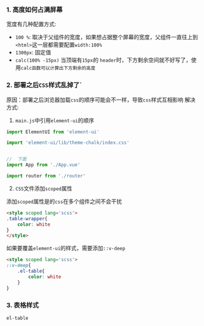 ### 1. 高度如何占满屏幕
宽度有几种配置方式:
- `100 %`:  取决于父组件的宽度，如果想占据整个屏幕的宽度，父组件一直往上到`<html>`这一层都需要配置`width:100%`
- `1300px`:  固定值 
- `calc(100% -15px)`  当顶端有`15px`的 `header`时，下方剩余空间就不好写了，使用`calc函数可以计算出下方剩余的高度` 

### 2. 部署之后`CSS`样式乱掉了`
原因：部署之后浏览器加载`css`的顺序可能会不一样，导致`css`样式互相影响
解决方式: 

1. `main.js`中引用`element-ui`的顺序
```javascript
import ElementUI from 'element-ui'

import 'element-ui/lib/theme-chalk/index.css'


//  下面
import App from './App.vue'

import router from './router'
```
2. `CSS`文件添加`scoped`属性

添加`scoped`属性是的`css`在多个组件之间不会干扰

```html
<style scoped lang='scss'>
.table-wrapper{
	color: white
}
</style>
```
如果要覆盖`element-ui`的样式，需要添加`::v-deep`
```html
<style scoped lang='scss'>
::v-deep{
	.el-table{
		color: white
	}
}
```

### 3. 表格样式
`el-table` 
